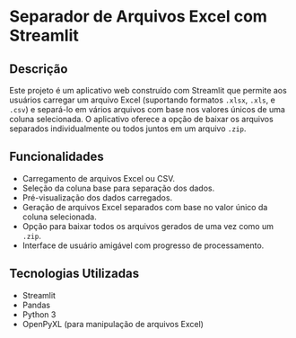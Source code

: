 # Separador de Arquivos Excel com Streamlit

## Descrição
Este projeto é um aplicativo web construído com Streamlit que permite aos usuários carregar um arquivo Excel (suportando formatos `.xlsx`, `.xls`, e `.csv`) e separá-lo em vários arquivos com base nos valores únicos de uma coluna selecionada. O aplicativo oferece a opção de baixar os arquivos separados individualmente ou todos juntos em um arquivo `.zip`.

## Funcionalidades
- Carregamento de arquivos Excel ou CSV.
- Seleção da coluna base para separação dos dados.
- Pré-visualização dos dados carregados.
- Geração de arquivos Excel separados com base no valor único da coluna selecionada.
- Opção para baixar todos os arquivos gerados de uma vez como um `.zip`.
- Interface de usuário amigável com progresso de processamento.

## Tecnologias Utilizadas
- Streamlit
- Pandas
- Python 3
- OpenPyXL (para manipulação de arquivos Excel)